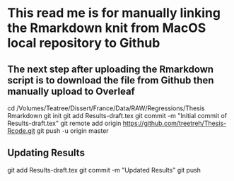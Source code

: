 # This read me is for manually linking the Rmarkdown knit from MacOS local repository to Github
## The next step after uploading the Rmarkdown script is to download the file from Github then manually upload to Overleaf
cd /Volumes/Teatree/Dissert/France/Data/RAW/Regressions/Thesis Rmarkdown
git init
git add Results-draft.tex
git commit -m "Initial commit of Results-draft.tex"
git remote add origin https://github.com/treetreh/Thesis-Rcode.git
git push -u origin master

## Updating Results
git add Results-draft.tex
git commit -m "Updated Results"
git push
